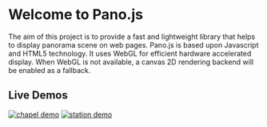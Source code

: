 Welcome to Pano.js
==================

The aim of this project is to provide a fast and lightweight library that helps to display panorama scene on web pages. Pano.js is based upon Javascript and HTML5 technology. It uses WebGL for efficient hardware accelerated display. When WebGL is not available, a canvas 2D rendering backend will be enabled as a fallback.

Live Demos
-----------

[![chapel demo](https://raw.github.com/humu2009/Pano.js/master/screenshots/chapel.jpg)](http://humu2009.github.io/Pano.js/examples/basic.html)
[![station demo](https://raw.github.com/humu2009/Pano.js/master/screenshots/station.jpg)](http://humu2009.github.io/Pano.js/examples/software_rendering.html)
